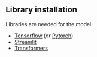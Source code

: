 ## Library installation

Libraries are needed for the model
- [Tensorflow](https://www.tensorflow.org/install) (or [Pytorch](https://pytorch.org/))
- [Streamlit](https://docs.streamlit.io/library/get-started/installation)
- [Transformers](https://huggingface.co/docs/transformers/installation)


